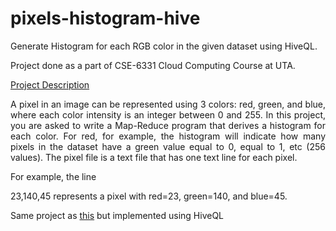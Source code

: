 # pixels-histogram-hive
Generate Histogram for each RGB color in the given dataset using HiveQL.

Project done as a part of CSE-6331 Cloud Computing Course at UTA.

<a href="https://lambda.uta.edu/cse6331/spring20/project7.html">Project Description</a>

<p align=justify>A pixel in an image can be represented using 3 colors: red, green, and blue, where each color intensity is an integer between 0 and 255. In this project, you are asked to write a Map-Reduce program that derives a histogram for each color. For red, for example, the histogram will indicate how many pixels in the dataset have a green value equal to 0, equal to 1, etc (256 values). The pixel file is a text file that has one text line for each pixel.</p>

For example, the line

23,140,45 represents a pixel with red=23, green=140, and blue=45.

<p>Same project as <a href="https://github.com/c-deshpande/pixel-histograms">this</a> but implemented using HiveQL</p>

